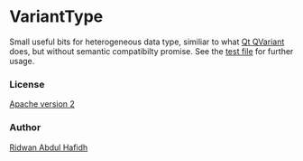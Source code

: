 # VariantType

Small useful bits for heterogeneous data type, similiar to what [Qt QVariant](http://doc.qt.io/qt-5/qvariant.html) does, 
but without semantic compatibilty promise. See the [test file](https://github.com/rdhafidh/varianttype/main.cpp) for further usage.

### License 
[Apache version 2](https://www.apache.org/licenses/LICENSE-2.0) 

### Author
[Ridwan Abdul Hafidh](https://twitter.com/rdhafidh)